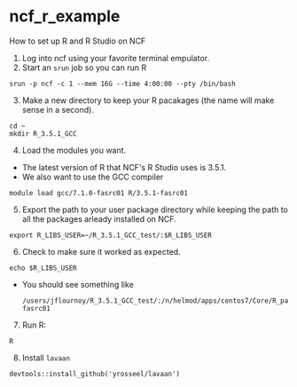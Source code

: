 # ncf_r_example
How to set up R and R Studio on NCF

1. Log into ncf using your favorite terminal empulator.
2. Start an `srun` job so you can run R
  ```
  srun -p ncf -c 1 --mem 16G --time 4:00:00 --pty /bin/bash
  ```
3. Make a new directory to keep your R pacakages (the name will make sense in a second).
  ```
  cd ~
  mkdir R_3.5.1_GCC
  ```
4. Load the modules you want.
  - The latest version of R that NCF's R Studio uses is 3.5.1.
  - We also want to use the GCC compiler
  ```
  module load gcc/7.1.0-fasrc01 R/3.5.1-fasrc01
  ```
5. Export the path to your user package directory while keeping the path to all the packages arleady installed on NCF.
  ```
  export R_LIBS_USER=~/R_3.5.1_GCC_test/:$R_LIBS_USER
  ```
6. Check to make sure it worked as expected.
  ```
  echo $R_LIBS_USER
  ```
  - You should see something like
    ```
    /users/jflournoy/R_3.5.1_GCC_test/:/n/helmod/apps/centos7/Core/R_packages/3.5.1-fasrc01
    ```
7. Run R:
  ```
  R
  ```
8. Install `lavaan`
  ```
  devtools::install_github('yrosseel/lavaan')
  ```
